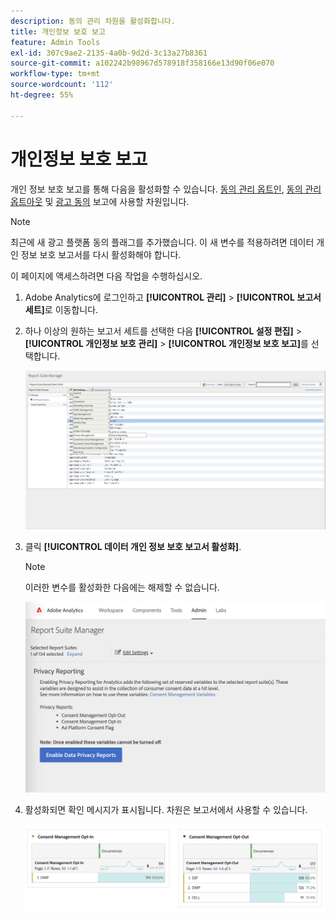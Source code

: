 ```yaml
---
description: 동의 관리 차원을 활성화합니다.
title: 개인정보 보호 보고
feature: Admin Tools
exl-id: 307c9ae2-2135-4a0b-9d2d-3c13a27b8361
source-git-commit: a102242b98967d578918f358166e13d90f06e070
workflow-type: tm+mt
source-wordcount: '112'
ht-degree: 55%

---
```


# 개인정보 보호 보고

개인 정보 보호 보고를 통해 다음을 활성화할 수 있습니다. [동의 관리 옵트인](/help/components/dimensions/cm-opt-in.md), [동의 관리 옵트아웃](/help/components/dimensions/cm-opt-out.md) 및 [광고 동의](/help/components//dimensions/ad-consent.md) 보고에 사용할 차원입니다.

>[!NOTE]
>
>최근에 새 광고 플랫폼 동의 플래그를 추가했습니다. 이 새 변수를 적용하려면 데이터 개인 정보 보호 보고서를 다시 활성화해야 합니다.

이 페이지에 액세스하려면 다음 작업을 수행하십시오.

1. Adobe Analytics에 로그인하고 **[!UICONTROL 관리]** > **[!UICONTROL 보고서 세트]**&#x200B;로 이동합니다.
1. 하나 이상의 원하는 보고서 세트를 선택한 다음 **[!UICONTROL 설정 편집]** > **[!UICONTROL 개인정보 보호 관리]** > **[!UICONTROL 개인정보 보호 보고]**&#x200B;를 선택합니다.

   ![설정 편집](assets/rsm-privacy-select.png)

1. 클릭 **[!UICONTROL 데이터 개인 정보 보호 보고서 활성화]**.

   >[!NOTE]
   >
   >이러한 변수를 활성화한 다음에는 해제할 수 없습니다.

   ![활성화](assets/rsm-privacy-enable.png)

1. 활성화되면 확인 메시지가 표시됩니다. 차원은 보고서에서 사용할 수 있습니다.

   ![보고서](assets/consent-management.png)
